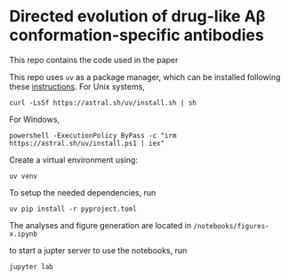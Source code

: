# Directed evolution of drug-like Aβ conformation-specific antibodies
This repo contains the code used in the paper

This repo uses `uv` as a package manager, which can be installed following these [instructions](https://docs.astral.sh/uv/getting-started/installation/).
For Unix systems,
```
curl -LsSf https://astral.sh/uv/install.sh | sh
```
For Windows,
```
powershell -ExecutionPolicy ByPass -c "irm https://astral.sh/uv/install.ps1 | iex"
```

Create a virtual environment using:
```
uv venv
```

To setup the needed dependencies, run 
```
uv pip install -r pyproject.toml
```

The analyses and figure generation are located in `/notebooks/figures-x.ipynb`

to start a jupter server to use the notebooks, run
```
jupyter lab
``` 
